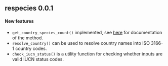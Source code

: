 ## respecies 0.0.1

#### New features

+ `get_country_species_count()` implemented, see 
[here](http://dopa-services.jrc.ec.europa.eu/services/especies/get_country_species_count) 
for documentation of the method.
+ `resolve_country()` can be used to resolve country names into ISO 3166-1 
country codes.
+ `check_iucn_status()` is a utility function for checking whether inputs are
valid IUCN status codes.
